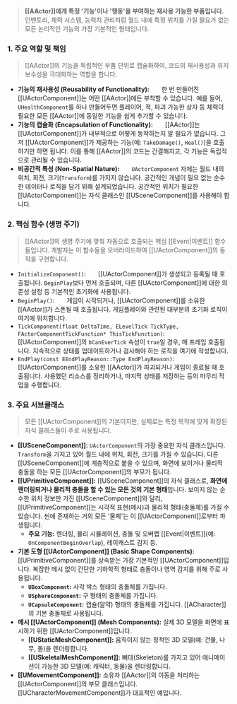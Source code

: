 > **[[AActor]]에게 특정 '기능'이나 '행동'을 부여하는 재사용 가능한 부품입니다.** 인벤토리, 체력 시스템, 능력치 관리처럼 월드 내에 특정 위치를 가질 필요가 없는 모든 논리적인 기능의 가장 기본적인 형태입니다.

### **1. 주요 역할 및 책임**
> [[AActor]]의 기능을 독립적인 부품 단위로 캡슐화하여, 코드의 재사용성과 유지보수성을 극대화하는 역할을 합니다.
* **기능의 재사용성 (Reusability of Functionality):**
      한 번 만들어진 [[UActorComponent]]는 어떤 [[AActor]]에든 부착할 수 있습니다. 예를 들어, `UHealthComponent`를 하나 만들어두면 플레이어, 적, 파괴 가능한 상자 등 체력이 필요한 모든 [[AActor]]에 동일한 기능을 쉽게 추가할 수 있습니다.
* **기능의 캡슐화 (Encapsulation of Functionality):**
      [[AActor]]는 [[UActorComponent]]가 내부적으로 어떻게 동작하는지 알 필요가 없습니다. 그저 [[UActorComponent]]가 제공하는 기능(예: `TakeDamage()`, `Heal()`)을 호출하기만 하면 됩니다. 이를 통해 [[AActor]]의 코드는 간결해지고, 각 기능은 독립적으로 관리될 수 있습니다.
* **비공간적 특성 (Non-Spatial Nature):**
      `UActorComponent` 자체는 월드 내의 위치, 회전, 크기(`Transform`)를 가지지 않습니다. 공간적인 개념이 필요 없는 순수한 데이터나 로직을 담기 위해 설계되었습니다. 공간적인 위치가 필요한 [[UActorComponent]]는 자식 클래스인 [[USceneComponent]]를 사용해야 합니다.

### **2. 핵심 함수 (생명 주기)**
> [[AActor]]의 생명 주기에 맞춰 자동으로 호출되는 핵심 [[Event|이벤트]] 함수들입니다. 개발자는 이 함수들을 오버라이드하여 [[UActorComponent]]의 동작을 구현합니다.
* `InitializeComponent()`:
      [[UActorComponent]]가 생성되고 등록될 때 호출됩니다. `BeginPlay`보다 먼저 호출되며, 다른 [[UActorComponent]]에 대한 의존성 설정 등 기본적인 초기화에 사용됩니다.
* `BeginPlay()`:
      게임이 시작되거나, [[UActorComponent]]를 소유한 [[AActor]]가 스폰될 때 호출됩니다. 게임플레이와 관련된 대부분의 초기화 로직이 여기에 위치합니다.
* `TickComponent(float DeltaTime, ELevelTick TickType, FActorComponentTickFunction* ThisTickFunction)`:
      [[UActorComponent]]의 `bCanEverTick` 속성이 `true`일 경우, 매 프레임 호출됩니다. 지속적으로 상태를 업데이트하거나 검사해야 하는 로직을 여기에 작성합니다.
* `EndPlay(const EEndPlayReason::Type EndPlayReason)`:
      [[UActorComponent]]를 소유한 [[AActor]]가 파괴되거나 게임이 종료될 때 호출됩니다. 사용했던 리소스를 정리하거나, 마지막 상태를 저장하는 등의 마무리 작업을 수행합니다.

### **3. 주요 서브클래스**
> 모든 [[UActorComponent]]의 기본이지만, 실제로는 특정 목적에 맞게 확장된 자식 클래스들이 주로 사용됩니다.
* **[[USceneComponent]]:** `UActorComponent`의 가장 중요한 자식 클래스입니다. `Transform`을 가지고 있어 월드 내에 위치, 회전, 크기를 가질 수 있습니다. 다른 [[USceneComponent]]에 계층적으로 붙을 수 있으며, 화면에 보이거나 물리적 충돌을 하는 모든 [[UActorComponent]]의 부모가 됩니다.
* **[[UPrimitiveComponent]]:** [[USceneComponent]]의 자식 클래스로, **화면에 렌더링되거나 물리적 충돌을 할 수 있는 모든 것의 기본 형태**입니다. 보이지 않는 순수한 위치 정보만 가진 [[USceneComponent]]와 달리, [[UPrimitiveComponent]]는 시각적 표현(메시)과 물리적 형태(충돌체)를 가질 수 있습니다. 씬에 존재하는 거의 모든 '물체'는 이 [[UActorComponent]]로부터 파생됩니다.	 
    *  **주요 기능:** 렌더링, 물리 시뮬레이션, 충돌 및 오버랩 [[Event|이벤트]](예: `OnComponentBeginOverlap`), 레이캐스트 감지 등.
* **기본 도형 [[UActorComponent]] (Basic Shape Components):** [[UPrimitiveComponent]]를 상속받는 가장 기본적인 [[UActorComponent]]입니다. 복잡한 메시 없이 간단한 기하학적 형태로 충돌이나 영역 감지를 위해 주로 사용됩니다.
    * **`UBoxComponent`:** 사각 박스 형태의 충돌체를 가집니다.
    * **`USphereComponent`:** 구 형태의 충돌체를 가집니다.
    * **`UCapsuleComponent`:** 캡슐(알약) 형태의 충돌체를 가집니다. [[ACharacter]]의 기본 충돌체로 사용됩니다.
* **메시 [[UActorComponent]] (Mesh Components):** 실제 3D 모델을 화면에 표시하기 위한 [[UActorComponent]]입니다.
    * **[[UStaticMeshComponent]]:** 움직이지 않는 정적인 3D 모델(예: 건물, 나무, 돌)을 렌더링합니다.
    * **[[USkeletalMeshComponent]]:** 뼈대(Skeleton)를 가지고 있어 애니메이션이 가능한 3D 모델(예: 캐릭터, 동물)을 렌더링합니다.
* **[[UMovementComponent]]:** 소유자 [[AActor]]의 이동을 처리하는 [[UActorComponent]]의 부모 클래스입니다. [[UCharacterMovementComponent]]가 대표적인 예입니다.